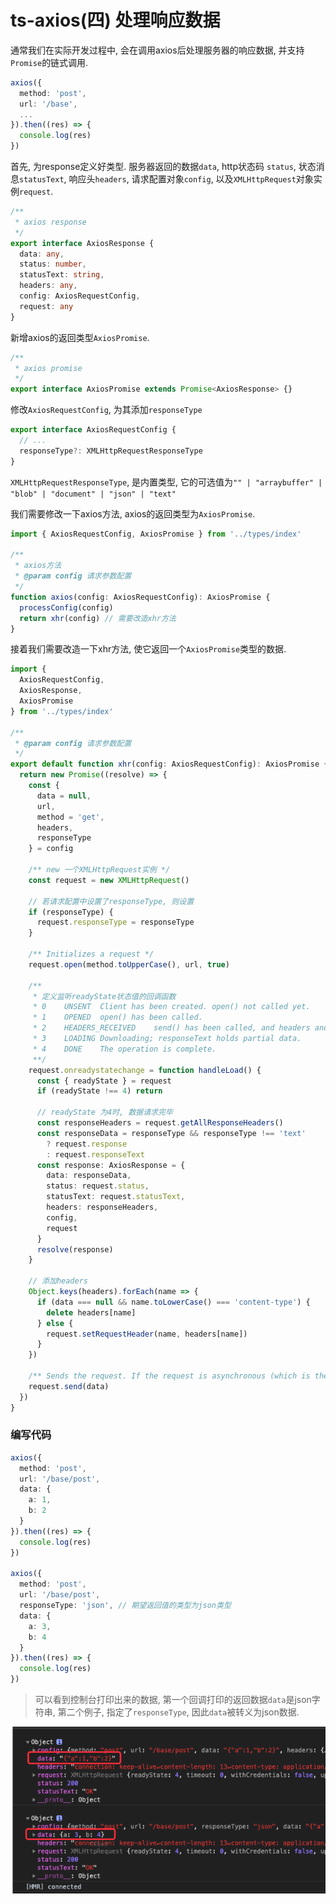 # ts-axios(四) 处理响应数据

通常我们在实际开发过程中, 会在调用axios后处理服务器的响应数据, 并支持```Promise```的链式调用.

```ts
axios({
  method: 'post',
  url: '/base',
  ...
}).then((res) => {
  console.log(res)
})
```

首先, 为response定义好类型. 服务器返回的数据```data```, http状态码 ```status```, 状态消息```statusText```, 响应头```headers```, 请求配置对象```config```, 以及```XMLHttpRequest```对象实例```request```.

```ts
/**
 * axios response
 */
export interface AxiosResponse {
  data: any,
  status: number,
  statusText: string,
  headers: any,
  config: AxiosRequestConfig,
  request: any
}
```
新增axios的返回类型```AxiosPromise```.

```ts
/**
 * axios promise
 */
export interface AxiosPromise extends Promise<AxiosResponse> {}
```

修改```AxiosRequestConfig```, 为其添加```responseType```

```ts
export interface AxiosRequestConfig {
  // ...
  responseType?: XMLHttpRequestResponseType
}
```

```XMLHttpRequestResponseType```, 是内置类型, 它的可选值为```"" | "arraybuffer" | "blob" | "document" | "json" | "text"```

我们需要修改一下axios方法, axios的返回类型为```AxiosPromise```.

```ts
import { AxiosRequestConfig, AxiosPromise } from '../types/index'

/**
 * axios方法
 * @param config 请求参数配置
 */
function axios(config: AxiosRequestConfig): AxiosPromise {
  processConfig(config)
  return xhr(config) // 需要改造xhr方法
}
```

接着我们需要改造一下xhr方法, 使它返回一个```AxiosPromise```类型的数据.

```ts
import {
  AxiosRequestConfig,
  AxiosResponse,
  AxiosPromise
} from '../types/index'

/**
 * @param config 请求参数配置
 */
export default function xhr(config: AxiosRequestConfig): AxiosPromise {
  return new Promise((resolve) => {
    const {
      data = null,
      url,
      method = 'get',
      headers,
      responseType
    } = config
  
    /** new 一个XMLHttpRequest实例 */
    const request = new XMLHttpRequest()

    // 若请求配置中设置了responseType, 则设置
    if (responseType) {
      request.responseType = responseType
    }
  
    /** Initializes a request */
    request.open(method.toUpperCase(), url, true)
  
    /**
     * 定义监听readyState状态值的回调函数
     * 0	UNSENT	Client has been created. open() not called yet.
     * 1	OPENED	open() has been called.
     * 2	HEADERS_RECEIVED	send() has been called, and headers and status are available.
     * 3	LOADING	Downloading; responseText holds partial data.
     * 4	DONE	The operation is complete.
     **/
    request.onreadystatechange = function handleLoad() {
      const { readyState } = request
      if (readyState !== 4) return
      
      // readyState 为4时, 数据请求完毕
      const responseHeaders = request.getAllResponseHeaders()
      const responseData = responseType && responseType !== 'text'
        ? request.response
        : request.responseText
      const response: AxiosResponse = {
        data: responseData,
        status: request.status,
        statusText: request.statusText,
        headers: responseHeaders,
        config,
        request
      }
      resolve(response)
    }
    
    // 添加headers
    Object.keys(headers).forEach(name => {
      if (data === null && name.toLowerCase() === 'content-type') {
        delete headers[name]
      } else {
        request.setRequestHeader(name, headers[name])
      }
    })
  
    /** Sends the request. If the request is asynchronous (which is the default), this method returns as soon as the request is sent. */
    request.send(data)
  })
}
```

### 编写代码

```ts
axios({
  method: 'post',
  url: '/base/post',
  data: {
    a: 1,
    b: 2
  }
}).then((res) => {
  console.log(res)
})

axios({
  method: 'post',
  url: '/base/post',
  responseType: 'json', // 期望返回值的类型为json类型
  data: {
    a: 3,
    b: 4
  }
}).then((res) => {
  console.log(res)
})
```
> 可以看到控制台打印出来的数据, 第一个回调打印的返回数据```data```是json字符串, 第二个例子, 指定了```responseType```, 因此```data```被转义为json数据.

![image](./images/post-then-data.png)
